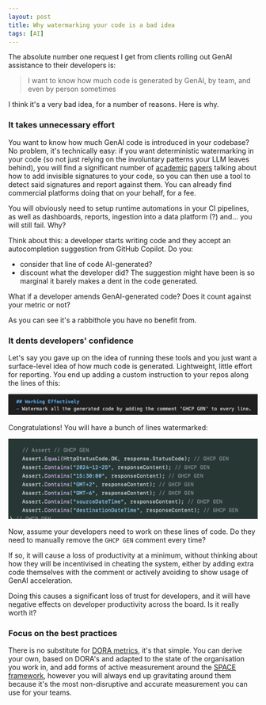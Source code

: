```yaml
---
layout: post
title: Why watermarking your code is a bad idea
tags: [AI]
---
```

The absolute number one request I get from clients rolling out GenAI assistance to their developers is:

> I want to know how much code is generated by GenAI, by team, and even by person sometimes

I think it's a very bad idea, for a number of reasons. Here is why.

### It takes unnecessary effort
You want to know how much GenAI code is introduced in your codebase? No problem, it's technically easy: if you want deterministic watermarking in your code (so not just relying on the involuntary patterns your LLM leaves behind), you will find a significant number of [academic](https://aclanthology.org/2024.acl-long.268.pdf) [papers](https://arxiv.org/html/2502.02068v2) talking about how to add invisible signatures to your code, so you can then use a tool to detect said signatures and report against them. You can already find commercial platforms doing that on your behalf, for a fee.

You will obviously need to setup runtime automations in your CI pipelines, as well as dashboards, reports, ingestion into a data platform (?) and... you will still fail. Why? 

Think about this: a developer starts writing code and they accept an autocompletion suggestion from GitHub Copilot. Do you:
- consider that line of code AI-generated? 
- discount what the developer did? The suggestion might have been is so marginal it barely makes a dent in the code generated.

What if a developer amends GenAI-generated code? Does it count against your metric or not?

As you can see it's a rabbithole you have no benefit from.

### It dents developers' confidence
Let's say you gave up on the idea of running these tools and you just want a surface-level idea of how much code is generated. Lightweight, little effort for reporting. You end up adding a custom instruction to your repos along the lines of this:

![](/images/posts/2025-08-25-11-38-18.png)

Congratulations! You will have a bunch of lines watermarked:

![](/images/posts/2025-08-25-11-39-45.png)

Now, assume your developers need to work on these lines of code. Do they need to manually remove the `GHCP GEN` comment every time? 

If so, it will cause a loss of productivity at a minimum, without thinking about how they will be incentivised in cheating the system, either by adding extra code themselves with the comment or actively avoiding to show usage of GenAI acceleration.

Doing this causes a significant loss of trust for developers, and it will have negative effects on developer productivity across the board. Is it really worth it?

### Focus on the best practices
There is no substitute for [DORA metrics](https://dora.dev/guides/dora-metrics-four-keys/), it's that simple. You can derive your own, based on DORA's and adapted to the state of the organisation you work in, and add forms of active measurement around the [SPACE framework](https://queue.acm.org/detail.cfm?id=3454124), however you will always end up gravitating around them because it's the most non-disruptive and accurate measurement you can use for your teams.

